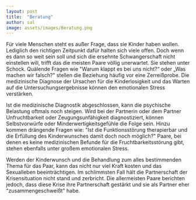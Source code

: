 ```yaml
---
layout: post
title:  "Beratung"
author: sal
image: assets/images/Beratung.png
---
```


Für viele Menschen steht es außer Frage, dass sie Kinder haben wollen. Lediglich den richtigen Zeitpunkt dafür halten sich viele offen. Doch wenn es dann so weit sein soll und sich die ersehnte Schwangerschaft nicht einstellen will, trifft das die meisten Paare völlig unerwartet. Sie stehen unter Schock. Quälende Fragen wie "Warum klappt es bei uns nicht?“ oder „Was machen wir falsch?" stellen die Beziehung häufig vor eine Zerreißprobe. Die medizinische Diagnose der Ursachen für die Kinderlosigkeit und das Warten auf die Untersuchungsergebnisse können den emotionalen Stress verstärken.

Ist die medizinische Diagnostik abgeschlossen, kann die psychische Belastung oftmals noch steigen. Wird bei der Partnerin oder dem Partner Unfruchtbarkeit oder Zeugungsunfähigkeit diagnostiziert, können Selbstvorwürfe oder Minderwertigkeitsgefühle die Folge sein. Hinzu kommen drängende Fragen wie: "Ist die Funktionsstörung therapierbar und die Erfüllung des Kinderwunsches damit doch noch möglich?" Paare, bei denen es keine medizinischen Befunde für die Fruchtbarkeitsstörung gibt, stehen ebenfalls unter großem emotionalen Stress.

Werden der Kinderwunsch und die Behandlung zum alles bestimmenden Thema für das Paar, kann das nicht nur viel Kraft kosten und das Sexualleben beeinträchtigen. Im schlimmsten Fall hält die Partnerschaft der Krisensituation nicht stand und zerbricht. Die allermeisten Paare berichten jedoch, dass diese Krise ihre Partnerschaft gestärkt und sie als Partner eher "zusammengeschweißt" habe.